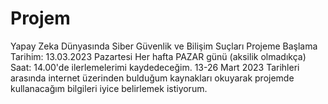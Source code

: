 # Projem
Yapay Zeka Dünyasında Siber Güvenlik ve Bilişim Suçları
Projeme Başlama Tarihim: 13.03.2023 Pazartesi
Her hafta PAZAR günü (aksilik olmadıkça) Saat: 14.00'de ilerlemelerimi kaydedeceğim.
13-26 Mart 2023 Tarihleri arasında internet üzerinden bulduğum kaynakları okuyarak projemde kullanacağım bilgileri iyice belirlemek istiyorum.
